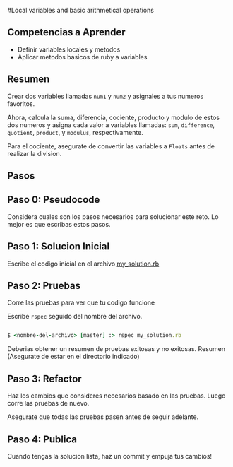 #Local variables and basic arithmetical operations

## Competencias a Aprender
- Definir variables locales y metodos
- Aplicar metodos basicos de ruby a variables

## Resumen
Crear dos variables llamadas `num1` y `num2` y asignales a tus numeros favoritos.

Ahora, calcula la suma, diferencia, cociente, producto y modulo de estos dos numeros y asigna cada valor a variables llamadas: `sum`, `difference`, `quotient`, `product`, y `modulus`, respectivamente.

Para el cociente, asegurate de convertir las variables a `Floats` antes de realizar la division.

## Pasos

## Paso 0: Pseudocode
Considera cuales son los pasos necesarios para solucionar este reto. Lo mejor es que escribas estos pasos.

## Paso 1: Solucion Inicial
Escribe el codigo inicial en el archivo [my_solution.rb](my_solution.rb)

## Paso 2: Pruebas
Corre las pruebas para ver que tu codigo funcione

Escribe `rspec` seguido del nombre del archivo.

```ruby

$ <nombre-del-archivo> [master] :> rspec my_solution.rb

```

Deberias obtener un resumen de pruebas exitosas y no exitosas. Resumen (Asegurate de estar en el directorio indicado)

## Paso 3: Refactor
Haz los cambios que consideres necesarios basado en las pruebas. Luego corre las pruebas de nuevo.

Asegurate que todas las pruebas pasen antes de seguir adelante.

## Paso 4: Publica
Cuando tengas la solucion lista, haz un commit y empuja tus cambios!
